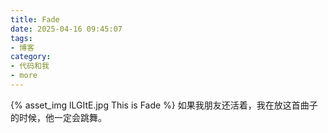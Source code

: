 ```yaml
---
title: Fade
date: 2025-04-16 09:45:07
tags:
- 博客
category:
- 代码和我
- more
---
```

{% asset_img lLGItE.jpg This is Fade %}
如果我朋友还活着，我在放这首曲子的时候，他一定会跳舞。